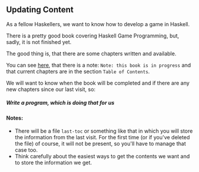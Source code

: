 ## Updating Content

As a fellow Haskellers, we want to know how to develop a game in Haskell.

There is a pretty good book covering Haskell Game Programming, but, sadly, it is not finished yet.

The good thing is, that there are some chapters written and available.

You can see [here](https://leanpub.com/gameinhaskell), that there is a note: `Note: this book is in progress` and that current chapters are in the section `Table of Contents`.

We will want to know when the book will be completed and if there are any new chapters since our last visit, so:

##### Write a program, which is doing that for us

#### Notes: 
* There will be a file `last-toc` or something like that in which you will store the information from the last visit. For the first time (or if you've deleted the file) of course, it will not be present, so you'll have to manage that case too.
* Think carefully about the easiest ways to get the contents we want and to store the information we get.
